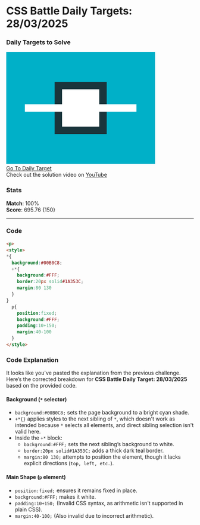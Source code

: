 # CSS Battle Daily Targets: 28/03/2025

### Daily Targets to Solve

![picture of daily target](./images/28.png)  
[Go To Daily Target](https://cssbattle.dev/play/BzBanlpDbbOvAqL43zQg)  
Check out the solution video on [YouTube](https://youtube.com/shorts/p4UPcQjc5oU)

### Stats

**Match**: 100%  
**Score**: 695.76 {150}

---

### Code

```html
<p>
<style>
*{
  background:#00B0C8;
  +*{
    background:#FFF;
    border:20px solid#1A353C;
    margin:80 130
  }
}
  p{
    position:fixed;
    background:#FFF;
    padding:10+150;
    margin:40-100
  }
</style>
```

### **Code Explanation**
It looks like you've pasted the explanation from the previous challenge. Here’s the corrected breakdown for **CSS Battle Daily Target: 28/03/2025** based on the provided code.

#### **Background (`*` selector)**  
- `background:#00B0C8;` sets the page background to a bright cyan shade.
- `+*{}` applies styles to the next sibling of `*`, which doesn't work as intended because `*` selects all elements, and direct sibling selection isn't valid here.
- Inside the `+*` block:
  - `background:#FFF;` sets the next sibling’s background to white.
  - `border:20px solid#1A353C;` adds a thick dark teal border.
  - `margin:80 130;` attempts to position the element, though it lacks explicit directions (`top, left, etc.`).

#### **Main Shape (`p` element)**  
- `position:fixed;` ensures it remains fixed in place.
- `background:#FFF;` makes it white.
- `padding:10+150;` (Invalid CSS syntax, as arithmetic isn't supported in plain CSS).
- `margin:40-100;` (Also invalid due to incorrect arithmetic).

